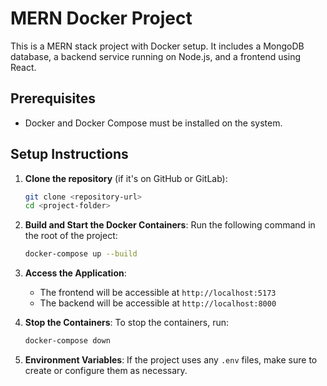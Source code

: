 # MERN Docker Project

This is a MERN stack project with Docker setup. It includes a MongoDB database, a backend service running on Node.js, and a frontend using React.

## Prerequisites

- Docker and Docker Compose must be installed on the system.

## Setup Instructions

1. **Clone the repository** (if it's on GitHub or GitLab):
   ```bash
   git clone <repository-url>
   cd <project-folder>
   ```

2. **Build and Start the Docker Containers**:
   Run the following command in the root of the project:
   ```bash
   docker-compose up --build
   ```

3. **Access the Application**:
   - The frontend will be accessible at `http://localhost:5173`
   - The backend will be accessible at `http://localhost:8000`

4. **Stop the Containers**:
   To stop the containers, run:
   ```bash
   docker-compose down
   ```

5. **Environment Variables**:
   If the project uses any `.env` files, make sure to create or configure them as necessary.
